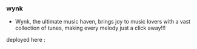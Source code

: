 ### wynk

- Wynk, the ultimate music haven, brings joy to music lovers with a vast collection of tunes, making every melody just a click away!!!

deployed here : 
